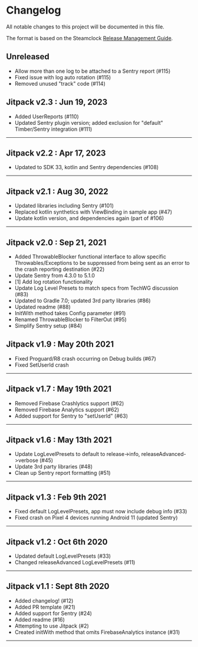 # Changelog
All notable changes to this project will be documented in this file.

The format is based on the Steamclock [Release Management Guide](https://github.com/steamclock/labs/wiki/Release-Management-Guide).

## Unreleased 
- Allow more than one log to be attached to a Sentry report (#115)
- Fixed issue with log auto rotation (#115)
- Removed unused "track" code (#114)


## Jitpack v2.3 : Jun 19, 2023
- Added UserReports (#110)
- Updated Sentry plugin version; added exclusion for "default" Timber/Sentry integration (#111)

---

## Jitpack v2.2 : Apr 17, 2023
- Updated to SDK 33, kotlin and Sentry dependencies (#108)

---

## Jitpack v2.1 : Aug 30, 2022

- Updated libraries including Sentry (#101)
- Replaced kotlin synthetics with ViewBinding in sample app (#47) 
- Update kotlin version, and dependencies again (part of #106)

---

## Jitpack v2.0 : Sep 21, 2021

- Added ThrowableBlocker functional interface to allow specific Throwables/Exceptions to be suppressed from being sent as an error to the crash reporting destination (#22)
- Update Sentry from 4.3.0 to 5.1.0
- [1] Add log rotation functionality
- Update Log Level Presets to match specs from TechWG discussion (#83)
- Updated to Gradle 7.0; updated 3rd party libraries (#86)
- Updated readme (#88)
- InitWith method takes Config parameter (#91)
- Renamed ThrowableBlocker to FilterOut (#95)
- Simplify Sentry setup (#84)

## Jitpack v1.9 : May 20th 2021

- Fixed Proguard/R8 crash occurring on Debug builds (#67)
- Fixed SetUserId crash

---

## Jitpack v1.7 : May 19th 2021

- Removed Firebase Crashlytics support (#62)
- Removed Firebase Analytics support (#62)
- Added support for Sentry to "setUserId" (#63)

---

## Jitpack v1.6 : May 13th 2021

- Update LogLevelPresets to default to release->info, releaseAdvanced->verbose (#45)
- Update 3rd party libraries (#48)
- Clean up Sentry report formatting (#51)

---

## Jitpack v1.3 : Feb 9th 2021

- Fixed default LogLevelPresets, app must now include debug info (#33)
- Fixed crash on Pixel 4 devices running Android 11 (updated Sentry)

---

## Jitpack v1.2 : Oct 6th 2020

- Updated default LogLevelPresets (#33)
- Changed releaseAdvanced LogLevelPresets (#11)

---

## Jitpack v1.1 : Sept 8th 2020

- Added changelog! (#12)
- Added PR template (#21)
- Added support for Sentry (#24)
- Added readme (#16)
- Attempting to use Jitpack (#2)
- Created initWith method that omits FirebaseAnalytics instance (#31)

---
